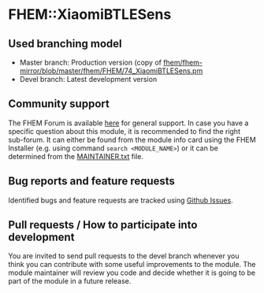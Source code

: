 # FHEM::XiaomiBTLESens

## Used branching model
* Master branch: Production version (copy of [fhem/fhem-mirror/blob/master/fhem/FHEM/74_XiaomiBTLESens.pm](https://github.com/fhem/fhem-mirror/blob/master/fhem/FHEM/74_XiaomiBTLESens.pm)
* Devel branch: Latest development version

## Community support
The FHEM Forum is available [here](https://forum.fhem.de/) for general support.
In case you have a specific question about this module, it is recommended to find the right sub-forum.
It can either be found from the module info card using the FHEM Installer (e.g. using command `search <MODULE_NAME>`) or it can be determined from the [MAINTAINER.txt](https://github.com/fhem/fhem-mirror/blob/master/fhem/MAINTAINER.txt) file.

## Bug reports and feature requests
Identified bugs and feature requests are tracked using [Github Issues](https://github.com/fhem/XiaomiBTLESens/issues).

## Pull requests / How to participate into development
You are invited to send pull requests to the devel branch whenever you think you can contribute with some useful improvements to the module. The module maintainer will review you code and decide whether it is going to be part of the module in a future release.
